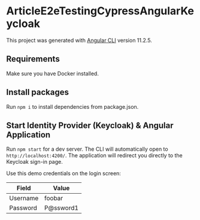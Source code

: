 # ArticleE2eTestingCypressAngularKeycloak

This project was generated with [Angular CLI](https://github.com/angular/angular-cli) version 11.2.5.

## Requirements
Make sure you have Docker installed.

## Install packages

Run `npm i` to install dependencies from package.json.


## Start Identity Provider (Keycloak) & Angular Application

Run `npm start` for a dev server. The CLI will automatically open to `http://localhost:4200/`. 
The application will redirect you directly to the Keycloak sign-in page.

Use this demo credentials on the login screen:

| Field | Value|
| --- | --- |
| Username | foobar |
| Password | P@ssword1 |
